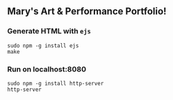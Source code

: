 ## Mary's Art & Performance Portfolio!

### Generate HTML with `ejs`
```
sudo npm -g install ejs
make
```

### Run on localhost:8080
```
sudo npm -g install http-server
http-server
```

